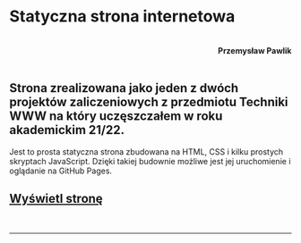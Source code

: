 # **Statyczna strona internetowa**
<br>
<div style="text-align: right"><b>Przemysław Pawlik</b></div>
<br>

## Strona zrealizowana jako jeden z dwóch projektów zaliczeniowych z przedmiotu Techniki WWW na który uczęszczałem w roku akademickim 21/22.

Jest to prosta statyczna strona zbudowana na HTML, CSS i kilku prostych skryptach JavaScript. Dzięki takiej budownie możliwe jest jej uruchomienie i oglądanie na GitHub Pages.

## [Wyświetl stronę](https://bestemic.github.io/static-project-techniki-www/)
<br>

----------
<br>

